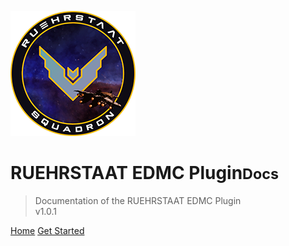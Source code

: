 <!-- _coverpage.md -->

![logo](../static/Logo200x200.png)

# RUEHRSTAAT EDMC Plugin<small>Docs</small>

> Documentation of the RUEHRSTAAT EDMC Plugin<br>v1.0.1

[Home](/)
[Get Started](#edmc-plugin-documentation)